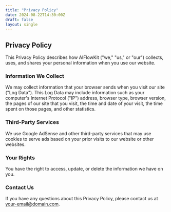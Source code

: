 ```yaml
---
title: "Privacy Policy"
date: 2024-08-22T14:30:00Z
draft: false
layout: single
---
```


## Privacy Policy

This Privacy Policy describes how AIFlowKit ("we," "us," or "our") collects, uses, and shares your personal information when you use our website.

### Information We Collect

We may collect information that your browser sends when you visit our site ("Log Data"). This Log Data may include information such as your computer's Internet Protocol ("IP") address, browser type, browser version, the pages of our site that you visit, the time and date of your visit, the time spent on those pages, and other statistics.

### Third-Party Services

We use Google AdSense and other third-party services that may use cookies to serve ads based on your prior visits to our website or other websites.

### Your Rights

You have the right to access, update, or delete the information we have on you.

### Contact Us

If you have any questions about this Privacy Policy, please contact us at your-email@domain.com.

